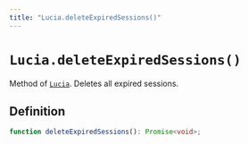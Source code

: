 ```yaml
---
title: "Lucia.deleteExpiredSessions()"
---
```


# `Lucia.deleteExpiredSessions()`

Method of [`Lucia`](/reference/main/Lucia). Deletes all expired sessions.

## Definition

```ts
function deleteExpiredSessions(): Promise<void>;
```
